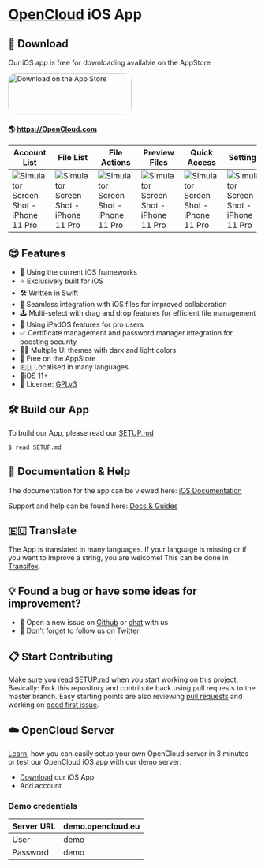# [OpenCloud](https://opencloud.eu) iOS App

## 📲 Download

Our iOS app is free for downloading available on the AppStore

<a href="https://apps.apple.com/app/id1359583808?itsct=apps_box_badge&amp;itscg=30200" style="display: inline-block; overflow: hidden; border-radius: 13px; width: 250px; height: 83px;"><img src="https://tools.applemediaservices.com/api/badges/download-on-the-app-store/black/en-us?size=250x83&amp;releaseDate=1561593600" alt="Download on the App Store" style="border-radius: 13px; width: 250px; height: 83px;"></a>

####  🌎 https://OpenCloud.com

| Account List                                                 | File List                                                    | File Actions                                                 | Preview Files                                                | Quick Access                                                 | Settings                                                     |
| ------------------------------------------------------------ | ------------------------------------------------------------ | ------------------------------------------------------------ | ------------------------------------------------------------ | ------------------------------------------------------------ | ------------------------------------------------------------ |
| <img src="doc/images/en-US/iPhone 11 Pro Max-11_ios_accounts_list_demo.png" alt="Simulator Screen Shot - iPhone 11 Pro"> | <img src="doc/images/en-US/iPhone 11 Pro Max-20_ios_files_list_demo.png" alt="Simulator Screen Shot - iPhone 11 Pro"> | <img src="doc/images/en-US/iPhone 11 Pro Max-21_ios_files_actions_demo.png" alt="Simulator Screen Shot - iPhone 11 Pro"> | <img src="doc/images/en-US/iPhone 11 Pro Max-22_ios_files_preview_pdf_demo.png" alt="Simulator Screen Shot - iPhone 11 Pro"> | <img src="doc/images/en-US/iPhone 11 Pro Max-40_ios_quick_access_demo.png" alt="Simulator Screen Shot - iPhone 11 Pro"> | <img src="doc/images/en-US/iPhone 11 Pro Max-60_ios_settings_demo.png" alt="Simulator Screen Shot - iPhone 11 Pro"> |

## 😍 Features

* 🦋 Using the current iOS frameworks
* ⭐️ Exclusively built for iOS
* 🛠 Written in Swift
* 📂 Seamless integration with iOS files for improved collaboration
* 🕹 Multi-select with drag and drop features for efficient file management
* 👑 Using iPadOS features for pro users
* ✅ Certificate management and password manager integration for boosting security
* 🏳️‍🌈 Multiple UI themes with dark and light colors
* 🚢 Free on the AppStore
* 🇪🇺 Localised in many languages
* 📱iOS 11+
* 🧩 License: [GPLv3](https://github.com/opencloud/ios-app/LICENSE)

## 🛠 Build our App

To build our App, please read our [SETUP.md](https://github.com/opencloud/ios-app/blob/master/SETUP.md)

```
$ read SETUP.md
```

## 📖 Documentation & Help

The documentation for the app can be viewed here: [iOS Documentation](https://doc.opencloud.eu/ios-app/)

Support and help can be found here: [Docs & Guides](https://opencloud.eu/docs-guides/)

## 🇪🇺 Translate

The App is translated in many languages. If your language is missing or if you want to improve a string, you are welcome!
This can be done in [Transifex](https://www.transifex.com/signup/?join_project=opencloud).


## 💡 Found a bug or have some ideas for improvement?

- 💬 Open a new issue on [Github](https://github.com/opencloud/ios-app/issues/new) or [chat](https://talk.opencloud.eu/) with us
- 🐥 Don't forget to follow us on [Twitter](https://twitter.com/opencloud) 

## 📋 Start Contributing

Make sure you read [SETUP.md](https://github.com/opencloud/ios-app/blob/master/SETUP.md) when you start working on this project. Basically: Fork this repository and contribute back using pull requests to the master branch.
Easy starting points are also reviewing [pull requests](https://github.com/opencloud/ios-app/pulls) and working on [good first issue](https://github.com/opencloud/ios-app/labels/good%20first%20issue).

## ☁️ OpenCloud Server

[Learn](https://opencloud.eu/news/how-to-set-up-an-opencloud-in-3-minutes/), how you can easily setup your own OpenCloud server in 3 minutes or test our OpenCloud iOS app with our demo server:

- [Download](https://apps.apple.com/app/id1359583808) our iOS App
- Add account 

### Demo credentials

| Server URL | demo.opencloud.eu |
| ---------- | ----------------- |
| User       | demo              |
| Password   | demo              |

